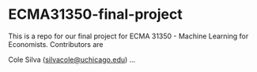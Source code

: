 # ECMA31350-final-project

This is a repo for our final project for ECMA 31350 - Machine Learning for Economists. Contributors are

Cole Silva (silvacole@uchicago.edu)
...
